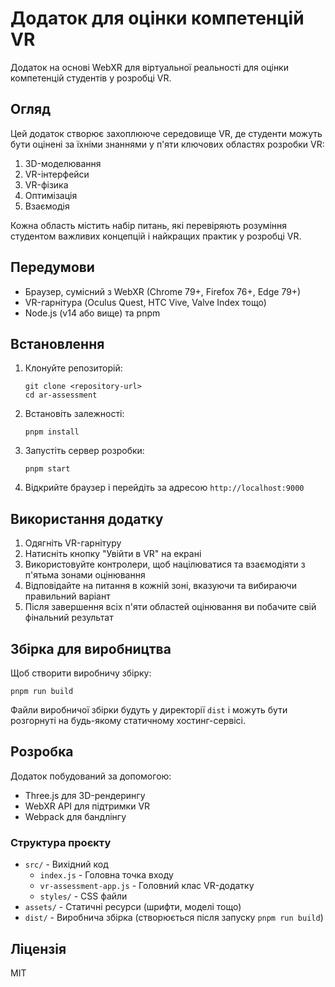 # Додаток для оцінки компетенцій VR

Додаток на основі WebXR для віртуальної реальності для оцінки компетенцій студентів у розробці VR.

## Огляд

Цей додаток створює захоплююче середовище VR, де студенти можуть бути оцінені за їхніми знаннями у п'яти ключових областях розробки VR:

1. 3D-моделювання
2. VR-інтерфейси
3. VR-фізика
4. Оптимізація
5. Взаємодія

Кожна область містить набір питань, які перевіряють розуміння студентом важливих концепцій і найкращих практик у розробці VR.

## Передумови

- Браузер, сумісний з WebXR (Chrome 79+, Firefox 76+, Edge 79+)
- VR-гарнітура (Oculus Quest, HTC Vive, Valve Index тощо)
- Node.js (v14 або вище) та pnpm

## Встановлення

1. Клонуйте репозиторій:
   ```
   git clone <repository-url>
   cd ar-assessment
   ```

2. Встановіть залежності:
   ```
   pnpm install
   ```

3. Запустіть сервер розробки:
   ```
   pnpm start
   ```

4. Відкрийте браузер і перейдіть за адресою `http://localhost:9000`

## Використання додатку

1. Одягніть VR-гарнітуру
2. Натисніть кнопку "Увійти в VR" на екрані
3. Використовуйте контролери, щоб націлюватися та взаємодіяти з п'ятьма зонами оцінювання
4. Відповідайте на питання в кожній зоні, вказуючи та вибираючи правильний варіант
5. Після завершення всіх п'яти областей оцінювання ви побачите свій фінальний результат

## Збірка для виробництва

Щоб створити виробничу збірку:

```
pnpm run build
```

Файли виробничої збірки будуть у директорії `dist` і можуть бути розгорнуті на будь-якому статичному хостинг-сервісі.

## Розробка

Додаток побудований за допомогою:

- Three.js для 3D-рендерингу
- WebXR API для підтримки VR
- Webpack для бандлінгу

### Структура проєкту

- `src/` - Вихідний код
  - `index.js` - Головна точка входу
  - `vr-assessment-app.js` - Головний клас VR-додатку
  - `styles/` - CSS файли
- `assets/` - Статичні ресурси (шрифти, моделі тощо)
- `dist/` - Виробнича збірка (створюється після запуску `pnpm run build`)

## Ліцензія

MIT 